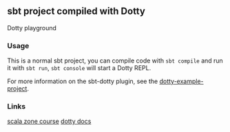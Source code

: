 ## sbt project compiled with Dotty

Dotty playground

### Usage

This is a normal sbt project, you can compile code with `sbt compile` and run it
with `sbt run`, `sbt console` will start a Dotty REPL.

For more information on the sbt-dotty plugin, see the
[dotty-example-project](https://github.com/lampepfl/dotty-example-project/blob/master/README.md).


### Links

[scala zone course](https://scala.zone/courses/scala/beginner)
[dotty docs](https://dotty.epfl.ch/docs/usage/dottydoc.html)